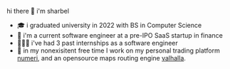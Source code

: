 hi there 👋 i'm sharbel
- 🎓 i graduated university in 2022 with BS in Computer Science
- 🔎 i'm a current software engineer at a pre-IPO SaaS startup in finance
- 👨🏻‍💻 i've had 3 past internships as a software engineer
- 🔭 in my nonexisitent free time I work on my personal trading platform [numeri](https://github.com/sharbel97/numeri), and an opensource maps routing engine [valhalla](https://github.com/sharbel97/valhalla).

<!--
**sharbel97/sharbel97** is a ✨ _special_ ✨ repository because its `README.md` (this file) appears on your GitHub profile.

Here are some ideas to get you started:

- 🔭 I’m currently working on ...
- 🌱 I’m currently learning ...
- 👯 I’m looking to collaborate on ...
- 🤔 I’m looking for help with ...
- 💬 Ask me about ...
- 📫 How to reach me: ...
- 😄 Pronouns: ...
- ⚡ Fun fact: ...
-->
